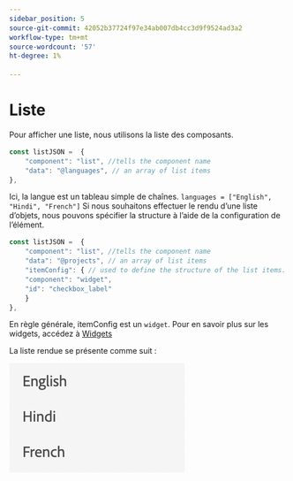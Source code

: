 ```yaml
---
sidebar_position: 5
source-git-commit: 42052b37724f97e34ab007db4cc3d9f9524ad3a2
workflow-type: tm+mt
source-wordcount: '57'
ht-degree: 1%

---
```



# Liste

Pour afficher une liste, nous utilisons la liste des composants.

```js title="list.js"
const listJSON =  {
    "component": "list", //tells the component name
    "data": "@languages", // an array of list items
},
```

Ici, la langue est un tableau simple de chaînes. `languages = ["English", "Hindi", "French"]`
Si nous souhaitons effectuer le rendu d’une liste d’objets, nous pouvons spécifier la structure à l’aide de la configuration de l’élément.

```js title="list.js"
const listJSON =  {
    "component": "list", //tells the component name
    "data": "@projects", // an array of list items
    "itemConfig": { // used to define the structure of the list items.
    "component": "widget",
    "id": "checkbox_label"
    }
},
```

En règle générale, itemConfig est un `widget`. Pour en savoir plus sur les widgets, accédez à [Widgets](../Widgets/basic_widget.md)

La liste rendue se présente comme suit :

![list](./imgs/list.png "Liste")

